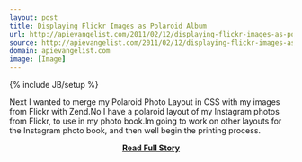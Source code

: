 ```yaml
---
layout: post
title: Displaying Flickr Images as Polaroid Album
url: http://apievangelist.com/2011/02/12/displaying-flickr-images-as-polaroid-album/
source: http://apievangelist.com/2011/02/12/displaying-flickr-images-as-polaroid-album/
domain: apievangelist.com
image: [Image]
---
```

{% include JB/setup %}<p>Next I wanted to merge my Polaroid Photo Layout in CSS with my images from Flickr with Zend.No I have a polaroid layout of my Instagram photos from Flickr, to use in my photo book.Im going to work on other layouts for the Instagram photo book, and then well begin the printing process.</p>
<center><p><a href="http://apievangelist.com/2011/02/12/displaying-flickr-images-as-polaroid-album/" style='padding:25px; font-sze:18px; font-weight: bold;'>Read Full Story</a></p></center>
